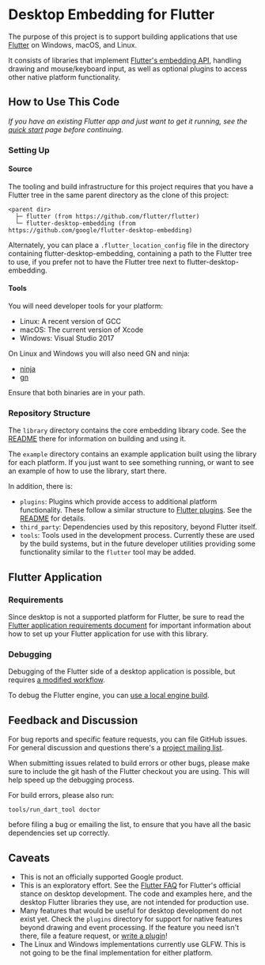 # Desktop Embedding for Flutter

The purpose of this project is to support building
applications that use [Flutter](https://github.com/flutter/flutter)
on Windows, macOS, and Linux.

It consists of libraries that implement [Flutter's embedding
API](https://github.com/flutter/flutter/wiki/Custom-Flutter-Engine-Embedders),
handling drawing and mouse/keyboard input, as well as
optional plugins to access other native platform functionality.

## How to Use This Code

_If you have an existing Flutter app and just want to get it running, see
the [quick start](Quick-Start.md) page before continuing._

### Setting Up

#### Source

The tooling and build infrastructure for this project requires that you have
a Flutter tree in the same parent directory as the clone of this project:

```
<parent dir>
  ├─ flutter (from https://github.com/flutter/flutter)
  └─ flutter-desktop-embedding (from https://github.com/google/flutter-desktop-embedding)
```

Alternately, you can place a `.flutter_location_config` file in the directory
containing flutter-desktop-embedding, containing a path to the Flutter tree to
use, if you prefer not to have the Flutter tree next to
flutter-desktop-embedding.

#### Tools

You will need developer tools for your platform:
* Linux: A recent version of GCC
* macOS: The current version of Xcode
* Windows: Visual Studio 2017

On Linux and Windows you will also need GN and ninja:
* [ninja](https://github.com/ninja-build/ninja/wiki/Pre-built-Ninja-packages)
* [gn](https://gn.googlesource.com/gn/)

Ensure that both binaries are in your path.

### Repository Structure

The `library` directory contains the core embedding library code. See the
[README](library/README.md) there for information on building and using it.

The `example` directory contains an example application built using the library
for each platform. If you just want to see something running, or want to see
an example of how to use the library, start there.

In addition, there is:
* `plugins`: Plugins which provide access to additional platform functionality.
  These follow a similar structure to [Flutter
  plugins](https://flutter.io/developing-packages/). See the
  [README](plugins/README.md) for details.
* `third_party`: Dependencies used by this repository, beyond Flutter itself.
* `tools`: Tools used in the development process. Currently these are used
  by the build systems, but in the future developer utilities providing
  some functionality similar to the `flutter` tool may be added.

## Flutter Application

### Requirements

Since desktop is not a supported platform for Flutter, be sure to read the
[Flutter application requirements document](Flutter-Requirements.md) for
important information about how to set up your Flutter application for use
with this library.

### Debugging

Debugging of the Flutter side of a desktop application is possible, but requires
[a modified workflow](Debugging.md).

To debug the Flutter engine, you can [use a local engine build](LocalEngine.md).

## Feedback and Discussion

For bug reports and specific feature requests, you can file GitHub issues. For
general discussion and questions there's a [project mailing
list](https://groups.google.com/forum/#!forum/flutter-desktop-embedding-dev).

When submitting issues related to build errors or other bugs, please make sure
to include the git hash of the Flutter checkout you are using. This will help
speed up the debugging process.

For build errors, please also run:

```
tools/run_dart_tool doctor
```

before filing a bug or emailing the list, to ensure that you have all the basic
dependencies set up correctly.

## Caveats

* This is not an officially supported Google product.
* This is an exploratory effort. See the
  [Flutter FAQ](https://flutter.io/faq/#can-i-use-flutter-to-build-desktop-apps)
  for Flutter's official stance on desktop development. The code and examples
  here, and the desktop Flutter libraries they use, are not intended for
  production use.
* Many features that would be useful for desktop development do not exist yet.
  Check the `plugins` directory for support for native features beyond drawing
  and event processing. If the feature you need isn't there, file a feature
  request, or [write a plugin](plugins/README.md#writing-your-own-plugins)!
* The Linux and Windows implementations currently use GLFW. This is not going
  to be the final implementation for either platform.
